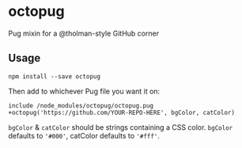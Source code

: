 # octopug
Pug mixin for a @tholman-style GitHub corner

## Usage
```
npm install --save octopug
```
Then add to whichever Pug file you want it on:

```
include /node_modules/octopug/octopug.pug
+octopug('https://github.com/YOUR-REPO-HERE', bgColor, catColor)
```

`bgColor` & `catColor` should be strings containing a CSS color.
`bgColor` defaults to `'#000'`, catColor defaults to `'#fff'`.
